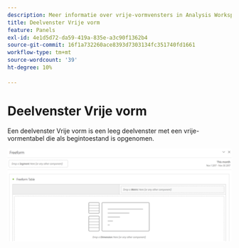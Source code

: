 ```yaml
---
description: Meer informatie over vrije-vormvensters in Analysis Workspace.
title: Deelvenster Vrije vorm
feature: Panels
exl-id: 4e1d5d72-da59-419a-835e-a3c90f1362b4
source-git-commit: 16f1a732260ace8393d7303134fc351740fd1661
workflow-type: tm+mt
source-wordcount: '39'
ht-degree: 10%

---
```


# Deelvenster Vrije vorm

Een deelvenster Vrije vorm is een leeg deelvenster met een vrije-vormentabel die als begintoestand is opgenomen.

![Het standaarddeelvenster Vrije vorm waarin een leeg deelvenster wordt weergegeven met een vrije-vormtabel.](assets/freeform-panel.png)
